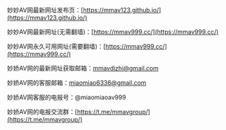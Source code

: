 妙妙AV网最新网址发布页：[https://mmav123.github.io/](https://mmav123.github.io/)

妙妙AV网最新网址(无需翻墙)：[https://mmav999.cc/](https://mmav999.cc/)

妙妙AV网永久可用网址(需要翻墙)：[https://mmav999.cc/](https://mmav999.cc/)

妙娇AV网的最新网址获取邮箱：mmavdizhi@gmail.com

妙娇AV网的客服邮箱：miaomiao6336@gmail.com

妙娇AV网客服的电报号：@miaomiaoav999

妙娇AV网的电报交流群：[https://t.me/mmavgroup/](https://t.me/mmavgroup/)
